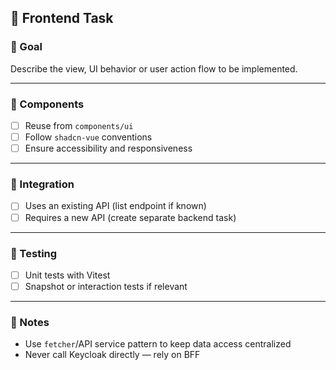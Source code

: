 ## 🎨 Frontend Task

### 🧩 Goal

Describe the view, UI behavior or user action flow to be implemented.

---

### 🧱 Components

- [ ] Reuse from `components/ui`
- [ ] Follow `shadcn-vue` conventions
- [ ] Ensure accessibility and responsiveness

---

### 🔌 Integration

- [ ] Uses an existing API (list endpoint if known)
- [ ] Requires a new API (create separate backend task)

---

### 🧪 Testing

- [ ] Unit tests with Vitest
- [ ] Snapshot or interaction tests if relevant

---

### 📎 Notes

- Use `fetcher`/API service pattern to keep data access centralized
- Never call Keycloak directly — rely on BFF
